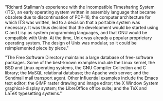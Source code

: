 "Richard Stallman's experience with the Incompatible Timesharing System (ITS), an early operating system written in assembly language that became obsolete due to discontinuation of PDP-10, the computer architecture for which ITS was written, led to a decision that a portable system was necessary. It was thus decided that the development would be started using C and Lisp as system programming languages, and that GNU would be compatible with Unix. At the time, Unix was already a popular proprietary operating system. The design of Unix was modular, so it could be reimplemented piece by piece."

"The Free Software Directory maintains a large database of free-software packages. Some of the best-known examples include the Linux kernel, the BSD and Linux operating systems, the GNU Compiler Collection and C library; the MySQL relational database; the Apache web server; and the Sendmail mail transport agent. Other influential examples include the Emacs text editor; the GIMP raster drawing and image editor; the X Window System graphical-display system; the LibreOffice office suite; and the TeX and LaTeX typesetting systems."

